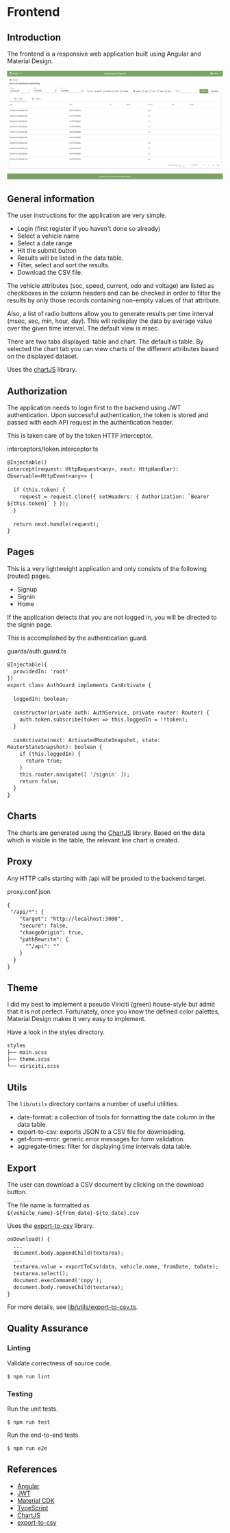 # Frontend

## Introduction

The frontend is a responsive web application built using Angular and Material Design.

![Architecture Diagram](../images/screenshot-home-page.png)

## General information

The user instructions for the application are very simple.

* Login (first register if you haven't done so already)
* Select a vehicle name
* Select a date range
* Hit the submit button
* Results will be listed in the data table.
* Filter, select and sort the results.
* Download the CSV file.

The vehicle attributes (soc, speed, current, odo and voltage) are listed as checkboxes in the column headers and can be checked in order to filter the results by only those records containing non-empty values of that attribute.

Also, a list of radio buttons allow you to generate results per time interval (msec, sec, min, hour, day). This will redisplay the data by average value over the given time interval. The default view is msec.

There are two tabs displayed: table and chart. The default is table. By selected the chart tab you can view charts of the different attributes based
on the displayed dataset.

Uses the [chartJS](https://www.chartjs.org) library.


## Authorization

The application needs to login first to the backend using JWT authentication. Upon successful authentication, the token is stored and passed with
each API request in the authentication header.

This is taken care of by the token HTTP interceptor.

interceptors/token.interceptor.ts
```
@Injectable()
intercept(request: HttpRequest<any>, next: HttpHandler): Observable<HttpEvent<any>> {

  if (this.token) {
    request = request.clone({ setHeaders: { Authorization: `Bearer ${this.token}` } });
  }

  return next.handle(request);
}
```

## Pages

This is a very lightweight application and only consists of the following (routed) pages.

* Signup
* Signin
* Home

If the application detects that you are not logged in, you will be directed to the signin page.

This is accomplished by the authentication guard.

guards/auth.guard.ts
```
@Injectable({
  providedIn: 'root'
})
export class AuthGuard implements CanActivate {

  loggedIn: boolean;

  constructor(private auth: AuthService, private router: Router) {
    auth.token.subscribe(token => this.loggedIn = !!token);
  }

  canActivate(next: ActivatedRouteSnapshot, state: RouterStateSnapshot): boolean {
    if (this.loggedIn) {
      return true;
    }
    this.router.navigate([ '/signin' ]);
    return false;
  }
}
```

## Charts

The charts are generated using the [ChartJS](https://www.chartjs.org/) library. Based on the data which is visible in the table, the relevant line chart is created.


## Proxy

Any HTTP calls starting with /api will be proxied to the backend target.

proxy.conf.json
```
{
 "/api/*": {
    "target": "http://localhost:3000",
    "secure": false,
    "changeOrigin": true,
    "pathRewrite": {
      "^/api": ""
    }
  }
}
```

## Theme

I did my best to implement a pseudo Viriciti (green) house-style but admit that it is not perfect. Fortunately, once you know the defined color palettes, Material Design makes it very easy to implement.

Have a look in the styles directory.

```
styles
├── main.scss
├── theme.scss
└── viriciti.scss
```

## Utils

The `lib/utils` directory contains a number of useful utilities.

* date-format: a collection of tools for formatting the date column in the data table.
* export-to-csv: exports JSON to a CSV file for downloading.
* get-form-error: generic error messages for form validation.
* aggregate-times: filter for displaying time intervals data table.


## Export

The user can download a CSV document by clicking on the download button.

The file name is formatted as `${vehicle_name}-${from_date}-${to_date}.csv`

Uses the [export-to-csv](https://www.npmjs.com/package/export-to-csv) library.

```
onDownload() {
  ...
  document.body.appendChild(textarea);
  ...
  textarea.value = exportToCsv(data, vehicle.name, fromDate, toDate);
  textarea.select();
  document.execCommand('copy');
  document.body.removeChild(textarea);
}
```

For more details, see [lib/utils/export-to-csv.ts](./src/lib/utils/export-to-csv.ts).


## Quality Assurance

### Linting

Validate correctness of source code.

```
$ npm run lint
```

### Testing

Run the unit tests.

```
$ npm run test
```

Run the end-to-end tests.

```
$ npm run e2e
```

## References

* [Angular](https://angular.io)
* [JWT](https://jwt.io)
* [Material CDK](https://material.angular.io)
* [TypeScript](https://www.typescriptlang.org)
* [ChartJS](https://www.chartjs.org)
* [export-to-csv](https://www.npmjs.com/package/export-to-csv)
